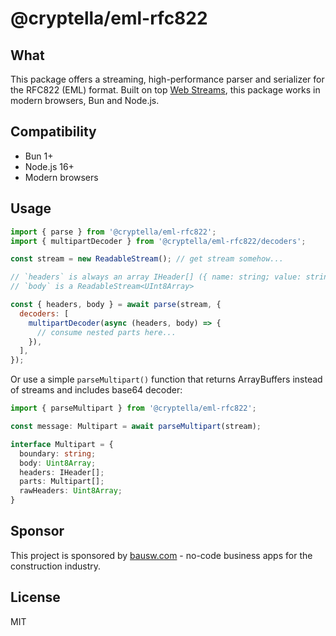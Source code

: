 # @cryptella/eml-rfc822


## What

This package offers a streaming, high-performance parser and serializer for the RFC822 (EML) format. Built on top [Web Streams](https://developer.mozilla.org/en-US/docs/Web/API/Streams_API), this package works in modern browsers, Bun and Node.js.

## Compatibility

- Bun 1+
- Node.js 16+
- Modern browsers

## Usage

```js
import { parse } from '@cryptella/eml-rfc822';
import { multipartDecoder } from '@cryptella/eml-rfc822/decoders';

const stream = new ReadableStream(); // get stream somehow...

// `headers` is always an array IHeader[] ({ name: string; value: string; params?: Record<string, string> }[])
// `body` is a ReadableStream<UInt8Array>

const { headers, body } = await parse(stream, {
  decoders: [
    multipartDecoder(async (headers, body) => {
      // consume nested parts here...
    }),
  ],
});
```

Or use a simple `parseMultipart()` function that returns ArrayBuffers instead of streams and includes base64 decoder:

```ts
import { parseMultipart } from '@cryptella/eml-rfc822';

const message: Multipart = await parseMultipart(stream);
```

```ts
interface Multipart = {
  boundary: string;
  body: Uint8Array;
  headers: IHeader[];
  parts: Multipart[];
  rawHeaders: Uint8Array;
}
```

## Sponsor

This project is sponsored by [bausw.com](https://bausw.com/) - no-code business apps for the construction industry.

## License

MIT
